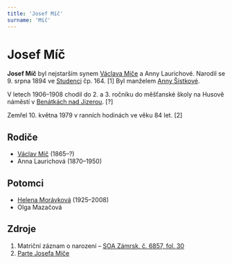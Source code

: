 ```yaml
---
title: 'Josef Míč'
surname: 'Míč'
---
```


# Josef Míč

**Josef Míč** byl nejstarším synem [Václava Míče](mic-vaclav-1865.md) a Anny Laurichové. Narodil se 9. srpna 1894 ve [Studenci](https://cs.wikipedia.org/wiki/Studenec_(okres_Semily)) čp. 164. \[1\] Byl manželem [Anny Šístkové](sistkova-anna-1901.md).

V letech 1906–1908 chodil do 2. a 3. ročníku do měšťanské školy na Husově náměstí v [Benátkách nad Jizerou](https://cs.wikipedia.org/wiki/Ben%C3%A1tky_nad_Jizerou). \[?\]

Zemřel 10. května 1979 v ranních hodinách ve věku 84 let. \[2\]


## Rodiče

- [Václav Míč](mic-vaclav-1865.md) (1865–?)
- Anna Laurichová (1870–1950)


## Potomci

- [Helena Morávková](micova-helena-1925.md) (1925–2008)
- Olga Mazačová


## Zdroje

1. Matriční záznam o narození – [SOA Zámrsk, č. 6857, fol. 30](../CZEC0004D_Matriky-Church-books-Jiüin-6857-1893-1906_00033.jpg)
2. [Parte Josefa Míče](../mic-josef-parte.jpeg)
